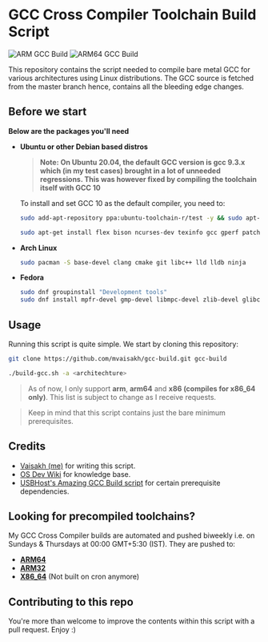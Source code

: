 # GCC Cross Compiler Toolchain Build Script

![ARM GCC Build](https://github.com/mvaisakh/gcc-build/workflows/ARM%20GCC%20Build/badge.svg) ![ARM64 GCC Build](https://github.com/mvaisakh/gcc-build/workflows/ARM64%20GCC%20Build/badge.svg) 

This repository contains the script needed to compile bare metal GCC for various architectures using Linux distributions. The GCC source is fetched from the master branch hence, contains all the bleeding edge changes.

## Before we start

**Below are the packages you'll need**

* **Ubuntu or other Debian based distros**
    >**Note: On Ubuntu 20.04, the default GCC version is gcc 9.3.x which (in my test cases) brought in a lot of unneeded regressions. This was however fixed by compiling the toolchain itself with GCC 10**

    To install and set GCC 10 as the default compiler, you need to:

    ```bash
    sudo add-apt-repository ppa:ubuntu-toolchain-r/test -y && sudo apt-get update
    ```

    ```bash
    sudo apt-get install flex bison ncurses-dev texinfo gcc gperf patch libtool automake g++ libncurses5-dev gawk subversion expat libexpat1-dev python-all-dev binutils-dev bc libcap-dev autoconf libgmp-dev build-essential pkg-config libmpc-dev libmpfr-dev autopoint gettext txt2man liblzma-dev libssl-dev libz-dev mercurial wget tar gcc-10 g++-10 zstd --fix-broken --fix-missing
    ```

* **Arch Linux**

    ```bash
    sudo pacman -S base-devel clang cmake git libc++ lld lldb ninja
    ```

* **Fedora**

    ```bash
    sudo dnf groupinstall "Development tools"
    sudo dnf install mpfr-devel gmp-devel libmpc-devel zlib-devel glibc-devel.i686 glibc-devel binutils-devel g++ 
    ```

## Usage

Running this script is quite simple. We start by cloning this repository:
```bash
git clone https://github.com/mvaisakh/gcc-build.git gcc-build
```
```bash
./build-gcc.sh -a <architechture>
```
> As of now, I only support **arm**, **arm64** and **x86 (compiles for x86_64 only)**. This list is subject to change as I receive requests.

> Keep in mind that this script contains just the bare minimum prerequisites.

## Credits

* [Vaisakh (me)](https://github.com/mvaisakh/) for writing this script.
* [OS Dev Wiki](https://wiki.osdev.org) for knowledge base.
* [USBHost's Amazing GCC Build script](https://github.com/USBhost/build-tools-gcc) for certain prerequisite dependencies.

## Looking for precompiled toolchains?

My GCC Cross Compiler builds are automated and pushed biweekly i.e. on Sundays & Thursdays at 00:00 GMT+5:30 (IST). They are pushed to:
* **[ARM64](https://github.com/mvaisakh/gcc-arm64)**
* **[ARM32](https://github.com/mvaisakh/gcc-arm)**
* **[X86_64](https://github.com/mvaisakh/gcc-x86)** (Not built on cron anymore)

## Contributing to this repo

You're more than welcome to improve the contents within this script with a pull request. Enjoy :)
